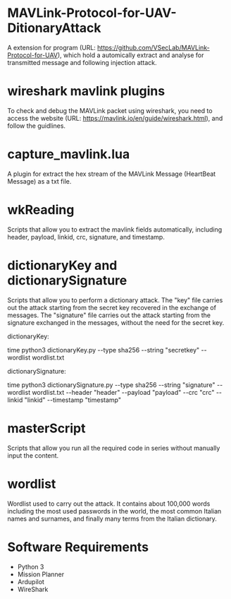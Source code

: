 # MAVLink-Protocol-for-UAV-DitionaryAttack

A extension for program (URL: https://github.com/VSecLab/MAVLink-Protocol-for-UAV), which hold a automically extract and analyse for transmitted message and following injection attack.

# wireshark mavlink plugins

To check and debug the MAVLink packet using wireshark, you need to access the website (URL: https://mavlink.io/en/guide/wireshark.html), and follow the guidlines.

# capture_mavlink.lua

A plugin for extract the hex stream of the MAVLink Message (HeartBeat Message) as a txt file.

# wkReading

Scripts that allow you to extract the mavlink fields automatically, including header, payload, linkid, crc, signature, and timestamp.

# dictionaryKey and dictionarySignature

Scripts that allow you to perform a dictionary attack. The "key" file carries out the attack starting from the secret key recovered in the exchange of messages. The "signature" file carries out the attack starting from the signature exchanged in the messages, without the need for the secret key.

dictionaryKey:

time python3 dictionaryKey.py --type sha256 --string "secretkey" --wordlist wordlist.txt

dictionarySignature:

time python3 dictionarySignature.py --type sha256 --string "signature" --wordlist wordlist.txt --header "header" --payload "payload" --crc "crc" --linkid "linkid" --timestamp "timestamp"

# masterScript

Scripts that allow you run all the required code in series without manually input the content.

# wordlist

Wordlist used to carry out the attack.  It contains about 100,000 words including the most used passwords in the world, the most common Italian names and surnames, and finally many terms from the Italian dictionary.

# Software Requirements 

- Python 3
- Mission Planner
- Ardupilot
- WireShark
